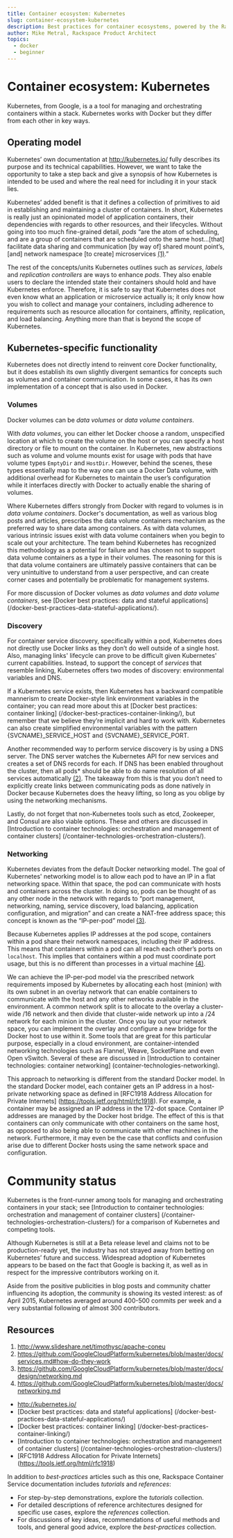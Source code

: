 ```yaml
---
title: Container ecosystem: Kubernetes
slug: container-ecosystem-kubernetes
description: Best practices for container ecosystems, powered by the Rackspace Container Service
author: Mike Metral, Rackspace Product Architect
topics:
  - docker
  - beginner
---
```


# Container ecosystem: Kubernetes

Kubernetes, from Google, is a a tool for managing and orchestrating containers
within a stack. Kubernetes works with Docker but
they differ from each other in key ways.

## Operating model

Kubernetes’ own documentation at <http://kubernetes.io/> fully describes its
purpose and its technical capabilities. However, we want to take the
opportunity to take a step back and give a synopsis of how Kubernetes
is intended to be used and where the real need for including it in
your stack lies.

Kubernetes’ added benefit is that it defines a collection of
primitives to aid in establishing and maintaining a cluster of
containers. In short, Kubernetes is really just an opinionated model
of application containers, their dependencies with regards to other
resources, and their lifecycles. Without going into too much fine-grained detail,
*pods* “are the atom of scheduling, and are a group of
containers that
are scheduled onto the same host…[that] facilitate data sharing and
communication [by way of] shared mount point’s, [and] network namespace
[to create] microservices [(1)](#resources).”

The rest of the concepts/units Kubernetes outlines such as *services*,
*labels* and *replication controllers* are ways to enhance *pods*.
They also enable users to declare the intended state
their containers should hold and have Kubernetes enforce. Therefore, it
is safe to say that Kubernetes does not even know what an application or
microservice actually is; it only know how you wish to collect and manage your
containers, including adherence to requirements such as resource
allocation for containers, affinity, replication, and load balancing.
Anything more than that is beyond the scope of Kubernetes.

## Kubernetes-specific functionality

Kubernetes does not directly intend to reinvent core Docker
functionality, but it does establish its own slightly divergent
semantics for concepts such as volumes and container communication.
In some cases, it has its own implementation of a concept that is also used in
Docker.

### Volumes

Docker volumes can be *data volumes* or *data volume containers*.  

With *data volumes*, you can either
let Docker choose a random, unspecified location at which to create the
volume on the host or you can specify a host directory or file to mount on
the container. In Kubernetes, new abstractions such as volume and volume
mounts exist for usage with pods that have volume types `EmptyDir` and
`HostDir`. However, behind the scenes, these types essentially map to the
way one can use a Docker Data volume, with additional overhead for
Kubernetes to maintain the user’s configuration while it interfaces
directly with Docker to actually enable the sharing of volumes.

Where Kubernetes differs strongly from Docker with regard to volumes is in
*data volume containers*. Docker's documentation,
as well as various blog posts and articles,
prescribes the data volume containers mechanism as the preferred way to share data among
containers. As with data volumes,
various intrinsic issues exist with data volume containers
when you begin to scale out your
architecture. The team behind Kubernetes has recognized this methodology
as a potential for failure and has chosen not to support data volume
containers as a type in their volumes. The reasoning for this is that data
volume containers are ultimately passive containers that can be
very unintuitive to understand from a user perspective, and can create
corner cases and potentially be problematic for management systems.

For more discussion of Docker volumes
as *data volumes* and *data volume containers*,
see
[Docker best practices: data and stateful applications] (/docker-best-practices-data-stateful-applications/).

### Discovery

For container service discovery, specifically within a pod, Kubernetes does
not directly use Docker links as they don’t do well outside of a single
host. Also, managing links' lifecycle can prove to be difficult given Kubernetes'
current capabilities. Instead, to support  the concept of *services*
that resemble linking, Kubernetes offers two modes of discovery:
environmental variables and DNS.

If a Kubernetes service exists, then Kubernetes has a backward
compatible mannerism to create Docker-style link environment variables
in the container; you can read more about this at
[Docker best practices: container linking]
(/docker-best-practices-container-linking/), but
remember that we believe they’re implicit and hard to work with.
Kubernetes can
also create simplified environmental variables with the pattern
{SVCNAME}\_SERVICE\_HOST and
{SVCNAME}\_SERVICE\_PORT.

Another recommended way to perform service discovery is by using a DNS
server. The DNS server watches the Kubernetes API for new services and
creates a set of DNS records for each. If DNS has been enabled
throughout the cluster, then
all pods* should be able to do name resolution of all services
automatically [(2)](#resources). The takeaway from this is that you don’t need to
explicitly create links between communicating pods as done natively in
Docker because Kubernetes does the heavy lifting, so long as you oblige
by using the networking mechanisms.

Lastly, do not forget that non-Kubernetes tools such as etcd, Zookeeper, and
Consul are also viable options. These and others are discussed in
[Introduction to container technologies: orchestration and management of container clusters] (/container-technologies-orchestration-clusters/).

### Networking

Kubernetes deviates from the default Docker networking model. The goal
of Kubernetes' networking model is to allow each pod to have an IP in a
flat networking space. Within that space, the pod can communicate with hosts and
containers across the cluster. In doing so, pods can be thought of as
any other node in the network with regards to “port management,
networking, naming, service discovery, load balancing, application
configuration, and migration” and can create a NAT-free address space;
this concept is known as the “IP-per-pod” model [(3)](#resources).

Because Kubernetes applies IP addresses at the pod scope,
containers within
a pod share their network namespaces, including their IP address.
This means that
containers within a pod can all reach each other’s ports on `localhost`.
This implies that containers within a pod must coordinate port usage,
but this is no different than processes in a virtual machine [(4)](#resources).

We can achieve the IP-per-pod model via the prescribed network
requirements imposed by Kubernetes by allocating each host (minion) with
its own subnet in an overlay network that can enable containers to
communicate with the host and any other networks available in the
environment. A common network split is to allocate to the overlay a
cluster-wide /16 network and then divide that cluster-wide network up
into a /24 network for each minion in the cluster. Once you
lay out your network space, you can implement the overlay and configure a
new bridge for the Docker host to use within it. Some tools that are
great for this particular purpose, especially in a cloud environment,
are container-intended networking technologies such as Flannel, Weave,
SocketPlane and even Open vSwitch. Several of these are discussed in
[Introduction to container technologies: container networking]
(container-technologies-networking).

This approach to networking is different from the standard Docker model.
In the standard Docker model, each
container gets an IP address in a host-private networking space as defined in
[RFC1918 Address Allocation for Private Internets]
(https://tools.ietf.org/html/rfc1918). For example, a container may be assigned
an IP address in the 172-dot space. Container IP addresses are managed by the
Docker host bridge. The effect of this is that containers can only communicate with
other containers on the same host, as opposed to also being able to
communicate with other machines in the network. Furthermore, it
may even be the case that conflicts and confusion arise due to different
Docker hosts using the same network space and configuration.

# Community status

Kubernetes is the front-runner among tools for managing and orchestrating
containers in your stack;
see [Introduction to container technologies: orchestration and management of container clusters] (/container-technologies-orchestration-clusters/) for a comparison of Kubernetes
and competing tools.

Although Kubernetes is still at a Beta release level and claims not to be
production-ready yet, the industry has not strayed away from betting
on Kubernetes’ future and success. Widespread adoption of Kubernetes appears to
be based on the fact that
Google is backing it, as well as in respect for the impressive contributors
working on it.

Aside from the positive publicities in blog posts and community chatter influencing
its adoption, the community is showing its vested interest:
as of April 2015, Kubernetes averaged around 400-500 commits per
week and a very substantial following of almost 300 contributors.

<a name="resources"></a>
## Resources

1. <http://www.slideshare.net/timothysc/apache-­coneu>
2. <https://github.com/GoogleCloudPlatform/kubernetes/blob/master/docs/services.md#how-­do-­they-­work>
3. <https://github.com/GoogleCloudPlatform/kubernetes/blob/master/docs/design/networking.md>
4. <https://github.com/GoogleCloudPlatform/kubernetes/blob/master/docs/networking.md>

- <http://kubernetes.io/>
- [Docker best practices: data and stateful applications]    (/docker-best-practices-data-stateful-applications/)
- [Docker best practices: container linking]
(/docker-best-practices-container-linking/)
- [Introduction to container technologies: orchestration and management of container clusters] (/container-technologies-orchestration-clusters/)
- [RFC1918 Address Allocation for Private Internets]
(https://tools.ietf.org/html/rfc1918)

In addition to *best-practices* articles such as this one,
Rackspace Container Service documentation includes *tutorials* and *references*:

* For step-by-step demonstrations, explore the *tutorials* collection.
* For detailed descriptions of reference architectures designed
  for specific use cases,
  explore the *references* collection.
* For discussions of key ideas, recommendations of useful methods and tools, and
  general good advice, explore the *best-practices* collection.
